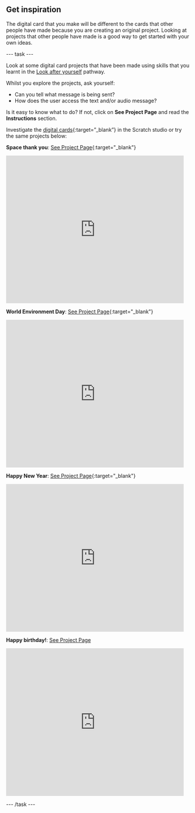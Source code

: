 ## Get inspiration

The digital card that you make will be different to the cards that other people have made because you are creating an original project. Looking at projects that other people have made is a good way to get started with your own ideas.

--- task ---

Look at some digital card projects that have been made using skills that you learnt in the [Look after yourself](https://projects.raspberrypi.org/en/pathways/look-after-yourself) pathway.

Whilst you explore the projects, ask yourself:
+ Can you tell what message is being sent? 
+ How does the user access the text and/or audio message?

Is it easy to know what to do? If not, click on **See Project Page** and read the **Instructions** section.

Investigate the [digital cards](https://scratch.mit.edu/studios/27073994){:target=”_blank”} in the Scratch studio or try the same projects below:

**Space thank you**: [See Project Page](https://scratch.mit.edu/projects/461080920){:target="_blank"}
<div class="scratch-preview">
  <iframe src="https://scratch.mit.edu/projects/461080920/embed" allowtransparency="true" width="485" height="402" frameborder="0" scrolling="no" allowfullscreen></iframe>
</div>

**World Environment Day**: [See Project Page](https://scratch.mit.edu/projects/460628546){:target="_blank"}
<div class="scratch-preview">
  <iframe src="https://scratch.mit.edu/projects/460628546/embed" allowtransparency="true" width="485" height="402" frameborder="0" scrolling="no" allowfullscreen></iframe>
</div>

**Happy New Year**: [See Project Page](https://scratch.mit.edu/projects/465299716){:target="_blank"}
<div class="scratch-preview">
  <iframe src="https://scratch.mit.edu/projects/465299716/embed" allowtransparency="true" width="485" height="402" frameborder="0" scrolling="no" allowfullscreen></iframe>
</div>

**Happy birthday!**: [See Project Page](https://scratch.mit.edu/projects/460632311)
<div class="scratch-preview">
  <iframe src="https://scratch.mit.edu/projects/460632311/embed" allowtransparency="true" width="485" height="402" frameborder="0" scrolling="no" allowfullscreen></iframe>
</div>

--- /task ---

